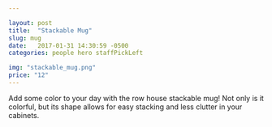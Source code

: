 ```yaml
---

layout: post
title:  "Stackable Mug"
slug: mug
date:   2017-01-31 14:30:59 -0500
categories: people hero staffPickLeft

img: "stackable_mug.png"
price: "12"
---
```

Add some color to your day with the row house stackable mug! Not only is it colorful, but its shape allows for easy stacking and less clutter in your cabinets.
